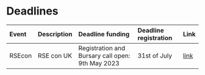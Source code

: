 # Deadlines


| Event      | Description | Deadline funding |Deadline registration | Link |
| :---        |    :----   |        :----     | :----                | :----| 
| RSEcon      | RSE con UK | Registration and Bursary call open:  9th May 2023   | 31st of July  | [link](https://rsecon23.society-rse.org/key-dates/) |

